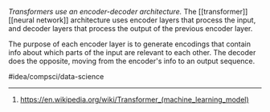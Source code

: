 *Transformers use an encoder-decoder architecture.* The [[transformer]] [[neural network]] architecture uses encoder layers that process the input, and decoder layers that process the output of the previous encoder layer. 

The purpose of each encoder layer is to generate encodings that contain info about which parts of the input are relevant to each other. The decoder does the opposite, moving from the encoder's info to an output sequence. 

#idea/compsci/data-science 

---
1. https://en.wikipedia.org/wiki/Transformer_(machine_learning_model)